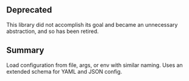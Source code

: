 ## Deprecated

This library did not accomplish its goal and became an unnecessary abstraction, and so has been retired.

## Summary

Load configuration from file, args, or env with similar naming. Uses an extended schema for YAML and JSON
config.
